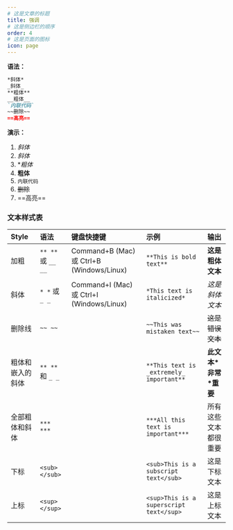 ```yaml
---
# 这是文章的标题
title: 强调
# 这是侧边栏的顺序
order: 4
# 这是页面的图标
icon: page
---
```

**语法：**
```markdown
*斜体* 
_斜体_    
**粗体**   
__粗体__
`内联代码`  
~~删除~~
==高亮==
```

**演示：**
1. *斜体* 
2. _斜体_ 
3. **粗体*
4. __粗体__ 
5. `内联代码`
6. ~~删除~~
7. ==高亮==

### 文本样式表

| Style            | 语法               | 键盘快捷键                                | 示例                                     | 输出                   |
| :--------------- | :----------------- | :---------------------------------------- | :--------------------------------------- | :--------------------- |
| 加粗             | `** **` 或 `__ __` | Command+B (Mac) 或 Ctrl+B (Windows/Linux) | `**This is bold text**`                  | **这是粗体文本**       |
| 斜体             | `* *` 或 `_ _`     | Command+I (Mac) 或 Ctrl+I (Windows/Linux) | `*This text is italicized*`              | *这是斜体文本*         |
| 删除线           | `~~ ~~`            |                                           | `~~This was mistaken text~~`             | ~~这是错误文本~~       |
| 粗体和嵌入的斜体 | `** **` 和 `_ _`   |                                           | `**This text is _extremely_ important**` | **此文本\*非常\*重要** |
| 全部粗体和斜体   | `*** ***`          |                                           | `***All this text is important***`       | 所有这些文本都很重要   |
| 下标             | `<sub> </sub>`     |                                           | `<sub>This is a subscript text</sub>`    | 这是下标文本           |
| 上标             | `<sup> </sup>`     |                                           | `<sup>This is a superscript text</sup>`  | 这是上标文本           |